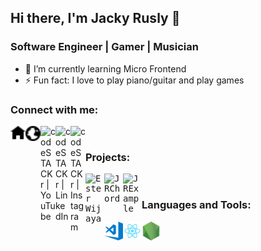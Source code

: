 ## Hi there, I'm Jacky Rusly 👋


### Software Engineer | Gamer | Musician

- 🌱 I’m currently learning Micro Frontend
- ⚡ Fun fact: I love to play piano/guitar and play games

### Connect with me:

[<img align="left" alt="jackyrusly.web.id" width="24px" src="https://raw.githubusercontent.com/iconic/open-iconic/master/svg/home.svg" />][jrcv]
[<img align="left" alt="jackyrusly.web.id" width="24px" src="https://raw.githubusercontent.com/iconic/open-iconic/master/svg/globe.svg" />][website]
[<img align="left" alt="codeSTACKr | YouTube" width="24px" src="https://cdn.jsdelivr.net/npm/simple-icons@v3/icons/youtube.svg" />][youtube]
[<img align="left" alt="codeSTACKr | LinkedIn" width="24px" src="https://cdn.jsdelivr.net/npm/simple-icons@v3/icons/linkedin.svg" />][linkedin]
[<img align="left" alt="codeSTACKr | Instagram" width="24px" src="https://cdn.jsdelivr.net/npm/simple-icons@v3/icons/instagram.svg" />][instagram]

<br />

### Projects:
[<kbd><img align="left" alt="Ester Wijaya" width="30px" src="https://avatars.githubusercontent.com/u/74842882?s=200&v=4" /><kbd>][esterwijaya]
[<kbd><img align="left" alt="JRChord" width="30px" src="https://avatars.githubusercontent.com/u/74843031?s=200&v=4" /></kbd>][jrchord]
[<kbd><img align="left" alt="JRExample" width="30px" src="https://avatars.githubusercontent.com/u/87228467?s=200&v=4" /></kbd>][jrexample]

<br />

### Languages and Tools:

<img align="left" alt="Visual Studio Code" width="30px" src="https://raw.githubusercontent.com/github/explore/80688e429a7d4ef2fca1e82350fe8e3517d3494d/topics/visual-studio-code/visual-studio-code.png" />
<img align="left" alt="React" width="30px" src="https://raw.githubusercontent.com/github/explore/80688e429a7d4ef2fca1e82350fe8e3517d3494d/topics/react/react.png" />
<img align="left" alt="Node.js" width="30px" src="https://raw.githubusercontent.com/github/explore/80688e429a7d4ef2fca1e82350fe8e3517d3494d/topics/nodejs/nodejs.png" />

[website]: https://jackyrusly.github.io/
[youtube]: https://www.youtube.com/channel/UCNQdZrwWx5vq-DyONhaCUIw
[linkedin]: https://www.linkedin.com/in/jacky-rusly
[instagram]: https://www.instagram.com/jackyrusly/
[esterwijaya]: https://github.com/esterwijaya
[jrchord]: https://github.com/jrchord
[jrcv]: https://jackyrusly.web.id
[jrexample]: https://github.com/jrexample
